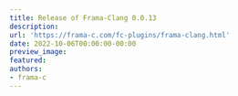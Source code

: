 ```yaml
---
title: Release of Frama-Clang 0.0.13
description:
url: 'https://frama-c.com/fc-plugins/frama-clang.html'
date: 2022-10-06T00:00:00-00:00
preview_image:
featured:
authors:
- frama-c
---
```



